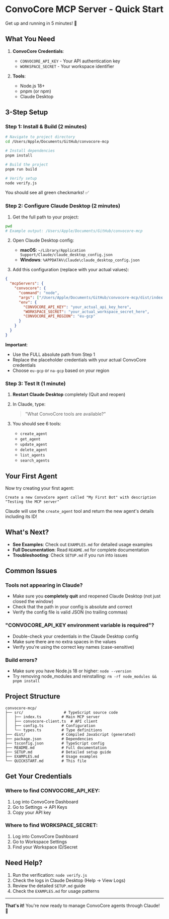 # ConvoCore MCP Server - Quick Start

Get up and running in 5 minutes! 🚀

## What You Need

1. **ConvoCore Credentials**:
   - `CONVOCORE_API_KEY` - Your API authentication key
   - `WORKSPACE_SECRET` - Your workspace identifier

2. **Tools**:
   - Node.js 18+
   - pnpm (or npm)
   - Claude Desktop

## 3-Step Setup

### Step 1: Install & Build (2 minutes)

```bash
# Navigate to project directory
cd /Users/Apple/Documents/GitHub/convocore-mcp

# Install dependencies
pnpm install

# Build the project
pnpm run build

# Verify setup
node verify.js
```

You should see all green checkmarks! ✅

### Step 2: Configure Claude Desktop (2 minutes)

1. Get the full path to your project:
```bash
pwd
# Example output: /Users/Apple/Documents/GitHub/convocore-mcp
```

2. Open Claude Desktop config:
   - **macOS**: `~/Library/Application Support/Claude/claude_desktop_config.json`
   - **Windows**: `%APPDATA%\Claude\claude_desktop_config.json`

3. Add this configuration (replace with your actual values):

```json
{
  "mcpServers": {
    "convocore": {
      "command": "node",
      "args": ["/Users/Apple/Documents/GitHub/convocore-mcp/dist/index.js"],
      "env": {
        "CONVOCORE_API_KEY": "your_actual_api_key_here",
        "WORKSPACE_SECRET": "your_actual_workspace_secret_here",
        "CONVOCORE_API_REGION": "eu-gcp"
      }
    }
  }
}
```

**Important**: 
- Use the FULL absolute path from Step 1
- Replace the placeholder credentials with your actual ConvoCore credentials
- Choose `eu-gcp` or `na-gcp` based on your region

### Step 3: Test It (1 minute)

1. **Restart Claude Desktop** completely (Quit and reopen)

2. In Claude, type:
   > "What ConvoCore tools are available?"

3. You should see 6 tools:
   - `create_agent`
   - `get_agent`
   - `update_agent`
   - `delete_agent`
   - `list_agents`
   - `search_agents`

## Your First Agent

Now try creating your first agent:

```
Create a new ConvoCore agent called "My First Bot" with description "Testing the MCP server"
```

Claude will use the `create_agent` tool and return the new agent's details including its ID!

## What's Next?

- **See Examples**: Check out `EXAMPLES.md` for detailed usage examples
- **Full Documentation**: Read `README.md` for complete documentation
- **Troubleshooting**: Check `SETUP.md` if you run into issues

## Common Issues

### Tools not appearing in Claude?
- Make sure you **completely quit** and reopened Claude Desktop (not just closed the window)
- Check that the path in your config is absolute and correct
- Verify the config file is valid JSON (no trailing commas)

### "CONVOCORE_API_KEY environment variable is required"?
- Double-check your credentials in the Claude Desktop config
- Make sure there are no extra spaces in the values
- Verify you're using the correct key names (case-sensitive)

### Build errors?
- Make sure you have Node.js 18 or higher: `node --version`
- Try removing node_modules and reinstalling: `rm -rf node_modules && pnpm install`

## Project Structure

```
convocore-mcp/
├── src/                  # TypeScript source code
│   ├── index.ts         # Main MCP server
│   ├── convocore-client.ts  # API client
│   ├── config.ts        # Configuration
│   └── types.ts         # Type definitions
├── dist/                # Compiled JavaScript (generated)
├── package.json         # Dependencies
├── tsconfig.json        # TypeScript config
├── README.md            # Full documentation
├── SETUP.md             # Detailed setup guide
├── EXAMPLES.md          # Usage examples
└── QUICKSTART.md        # This file
```

## Get Your Credentials

### Where to find CONVOCORE_API_KEY:
1. Log into ConvoCore Dashboard
2. Go to Settings → API Keys
3. Copy your API key

### Where to find WORKSPACE_SECRET:
1. Log into ConvoCore Dashboard
2. Go to Workspace Settings
3. Find your Workspace ID/Secret

## Need Help?

1. Run the verification: `node verify.js`
2. Check the logs in Claude Desktop (Help → View Logs)
3. Review the detailed `SETUP.md` guide
4. Check the `EXAMPLES.md` for usage patterns

---

**That's it!** You're now ready to manage ConvoCore agents through Claude! 🎉

